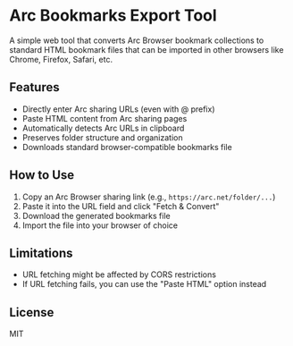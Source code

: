 # Arc Bookmarks Export Tool

A simple web tool that converts Arc Browser bookmark collections to standard HTML bookmark files that can be imported in other browsers like Chrome, Firefox, Safari, etc.

## Features

- Directly enter Arc sharing URLs (even with @ prefix)
- Paste HTML content from Arc sharing pages
- Automatically detects Arc URLs in clipboard
- Preserves folder structure and organization
- Downloads standard browser-compatible bookmarks file

## How to Use

1. Copy an Arc Browser sharing link (e.g., `https://arc.net/folder/...`)
2. Paste it into the URL field and click "Fetch & Convert"
3. Download the generated bookmarks file
4. Import the file into your browser of choice

## Limitations

- URL fetching might be affected by CORS restrictions
- If URL fetching fails, you can use the "Paste HTML" option instead

## License

MIT 